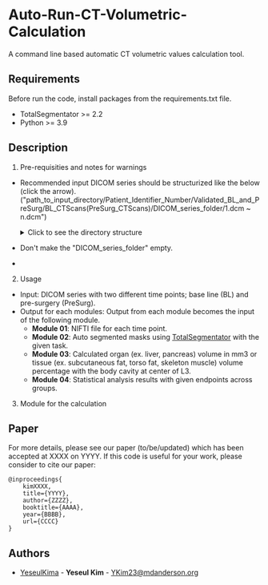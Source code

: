 # Auto-Run-CT-Volumetric-Calculation

A command line based automatic CT volumetric values calculation tool. 



## Requirements
Before run the code, install packages from the requirements.txt file. 
- TotalSegmentator >= 2.2
- Python >= 3.9


## Description

1) Pre-requisities and notes for warnings
- Recommended input DICOM series should be structurized like the below (click the arrow).  
  ("path_to_input_directory/Patient_Identifier_Number/Validated_BL_and_PreSurg/BL_CTScans(PreSurg_CTScans)/DICOM_series_folder/1.dcm ~ n.dcm")

  <details>
    <summary>Click to see the directory structure</summary>
    
    ![DICOM Series Directory Structure]![image](https://github.com/user-attachments/assets/8f6ad81e-9a34-4a30-ac33-b5679ab99253)
    
  </details>

- Don't make the "DICOM_series_folder" empty.
- 

2) Usage
- Input: DICOM series with two different time points; base line (BL) and pre-surgery (PreSurg).
- Output for each modules:
  Output from each module becomes the input of the following module.
  - **Module 01**: NIFTI file for each time point.
  - **Module 02**: Auto segmented masks using [TotalSegmentator](https://github.com/wasserth/TotalSegmentator) with the given task.
  - **Module 03**: Calculated organ (ex. liver, pancreas) volume in mm3 or tissue (ex. subcutaneous fat, torso fat, skeleton muscle) volume percentage with the body cavity at center of L3. 
  - **Module 04**: Statistical analysis results with given endpoints across groups. 

3) Module for the calculation


## Paper
For more details, please see our paper (to/be/updated) which has been accepted at XXXX on YYYY. 
If this code is useful for your work, please consider to cite our paper:
```
@inproceedings{
    kimXXXX,
    title={YYYY},
    author={ZZZZ},
    booktitle={AAAA},
    year={BBBB},
    url={CCCC}
}
```

## Authors
  - [YeseulKima](https://github.com/YeseulKima) - **Yeseul Kim** - <YKim23@mdanderson.org>
